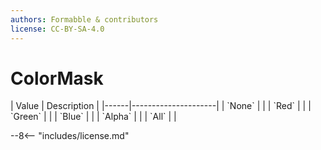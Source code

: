 ```yaml
---
authors: Formabble & contributors
license: CC-BY-SA-4.0
---
```



# ColorMask

<div class="sh-parameters" markdown="1">
| Value  | Description |
|------|---------------------|
| `None` |  |
| `Red` |  |
| `Green` |  |
| `Blue` |  |
| `Alpha` |  |
| `All` |  |

</div>

--8<-- "includes/license.md"
